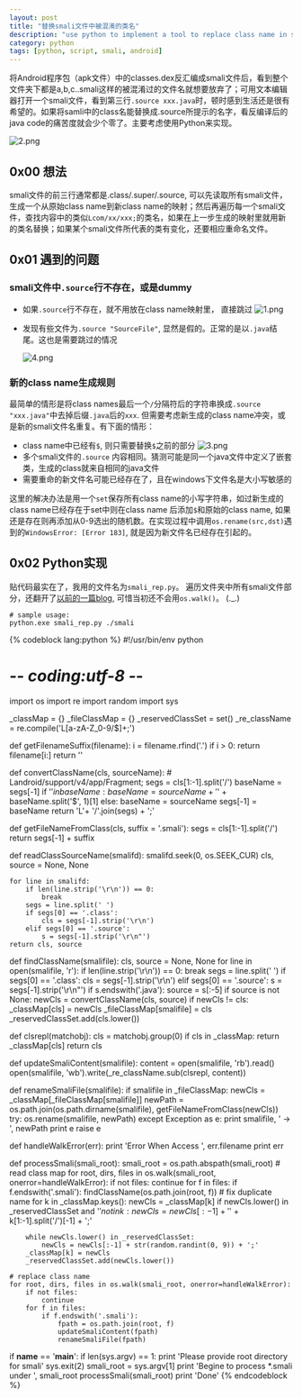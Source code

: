 ```yaml
---
layout: post
title: "替换smali文件中被混淆的类名"
description: "use python to implement a tool to replace class name in smali files"
category: python
tags: [python, script, smali, android]
---
```


将Android程序包（apk文件）中的classes.dex反汇编成smali文件后，看到整个文件夹下都是a,b,c..smali这样的被混淆过的文件名就想要放弃了；可用文本编辑器打开一个smali文件，看到第三行`.source xxx.java`时，顿时感到生活还是很有希望的。如果将samli中的class名能替换成.source所提示的名字，看反编译后的java code的痛苦度就会少个零了。主要考虑使用Python来实现。

![2.png](/images/post/2014-11-27/2.png)

## 0x00 想法

smali文件的前三行通常都是.class/.super/.source, 可以先读取所有smali文件，生成一个从原始class name到新class name的映射；然后再遍历每一个smali文件，查找内容中的类似`Lcom/xx/xxx;`的类名，如果在上一步生成的映射里就用新的类名替换；如果某个smali文件所代表的类有变化，还要相应重命名文件。

## 0x01 遇到的问题

### smali文件中`.source`行不存在，或是dummy

* 如果`.source`行不存在，就不用放在class name映射里， 直接跳过
  ![1.png](/images/post/2014-11-27/1.png)
* 发现有些文件为`.source "SourceFile"`, 显然是假的。正常的是以`.java`结尾。这也是需要跳过的情况

  ![4.png](/images/post/2014-11-27/4.png)

### 新的class name生成规则

最简单的情形是将class names最后一个`/`分隔符后的字符串换成`.source "xxx.java"`中去掉后缀`.java`后的`xxx`. 但需要考虑新生成的class name冲突，或是新的smali文件名重复。有下面的情形：

* class name中已经有`$`, 则只需要替换`$`之前的部分
  ![3.png](/images/post/2014-11-27/3.png)
* 多个smali文件的`.source` 内容相同。猜测可能是同一个java文件中定义了嵌套类，生成的class就来自相同的java文件
* 需要重命的新文件名可能已经存在了，且在windows下文件名是大小写敏感的

这里的解决办法是用一个`set`保存所有class name的小写字符串，如过新生成的class name已经存在于set中则在class name 后添加`$`和原始的class name, 如果还是存在则再添加从0-9选出的随机数。在实现过程中调用`os.rename(src,dst)`遇到的`WindowsError: [Error 183]`, 就是因为新文件名已经存在引起的。

## 0x02 Python实现

贴代码最实在了，我用的文件名为`smali_rep.py`。 遍历文件夹中所有smali文件部分，还翻开了[以前的一篇blog](http://healich.iteye.com/blog/1428116), 可惜当初还不会用`os.walk()`。 (._.)

```
# sample usage:
python.exe smali_rep.py ./smali
```

{% codeblock lang:python %}
#!/usr/bin/env python
# -*- coding:utf-8 -*-

import os
import re
import random
import sys

_classMap = {}
_fileClassMap = {}
_reservedClassSet = set()
_re_className = re.compile('L[a-zA-Z_0-9/\$]+;')

def getFilenameSuffix(filename):
    i = filename.rfind('.')
    if i > 0:
        return filename[i:]
    return ''

def convertClassName(cls, sourceName):
    # Landroid/support/v4/app/Fragment;
    segs = cls[1:-1].split('/')
    baseName = segs[-1]
    if '$' in baseName:
        baseName = sourceName + '$' + baseName.split('$', 1)[1]
    else:
        baseName = sourceName
    segs[-1] = baseName
    return 'L'+ '/'.join(segs) + ';'

def getFileNameFromClass(cls, suffix = '.smali'):
    segs = cls[1:-1].split('/')
    return segs[-1] + suffix

def readClassSourceName(smalifd):
    smalifd.seek(0, os.SEEK_CUR)
    cls, source = None, None

    for line in smalifd:
        if len(line.strip('\r\n')) == 0:
            break
        segs = line.split(' ')
        if segs[0] == '.class':
            cls = segs[-1].strip('\r\n')
        elif segs[0] == '.source':
            s = segs[-1].strip('\r\n"')
    return cls, source

def findClassName(smalifile):
    cls, source = None, None
    for line in open(smalifile, 'r'):
        if len(line.strip('\r\n')) == 0:
            break
        segs = line.split(' ')
        if segs[0] == '.class':
            cls = segs[-1].strip('\r\n')
        elif segs[0] == '.source':
            s = segs[-1].strip('\r\n"')
            if s.endswith('.java'):
                source = s[:-5]
    if source is not None:
        newCls = convertClassName(cls, source)
        if newCls != cls:
            _classMap[cls] = newCls
            _fileClassMap[smalifile] = cls
    _reservedClassSet.add(cls.lower())

def clsrepl(matchobj):
    cls = matchobj.group(0)
    if cls in _classMap:
        return _classMap[cls]
    return cls

def updateSmaliContent(smalifile):
    content = open(smalifile, 'rb').read()
    open(smalifile, 'wb').write(_re_className.sub(clsrepl, content))

def renameSmaliFile(smalifile):
    if smalifile in _fileClassMap:
        newCls = _classMap[_fileClassMap[smalifile]]
        newPath = os.path.join(os.path.dirname(smalifile), getFileNameFromClass(newCls))
        try:
            os.rename(smalifile, newPath)
        except Exception as e:
            print smalifile, ' -> ', newPath
            print e
            raise e

def handleWalkError(err):
    print 'Error When Access ', err.filename
    print err

def processSmali(smali_root):
    smali_root = os.path.abspath(smali_root)
    # read class map
    for root, dirs, files in os.walk(smali_root, onerror=handleWalkError):
        if not files:
            continue
        for f in files:
            if f.endswith('.smali'):
                findClassName(os.path.join(root, f))
    # fix duplicate name
    for k in _classMap.keys():
        newCls = _classMap[k]
        if newCls.lower() in _reservedClassSet and '$' not in k:
            newCls = newCls[:-1] + '$' + k[1:-1].split('/')[-1]  + ';'

        while newCls.lower() in _reservedClassSet:
            newCls = newCls[:-1] + str(random.randint(0, 9)) + ';'
        _classMap[k] = newCls
        _reservedClassSet.add(newCls.lower())

    # replace class name
    for root, dirs, files in os.walk(smali_root, onerror=handleWalkError):
        if not files:
            continue
        for f in files:
            if f.endswith('.smali'):
                fpath = os.path.join(root, f)
                updateSmaliContent(fpath)
                renameSmaliFile(fpath)

if __name__ == '__main__':
    if len(sys.argv) == 1:
        print 'Please provide root directory for smali'
        sys.exit(2)
    smali_root = sys.argv[1]
    print 'Begine to process *.smali under ', smali_root
    processSmali(smali_root)
    print 'Done'
{% endcodeblock %}



